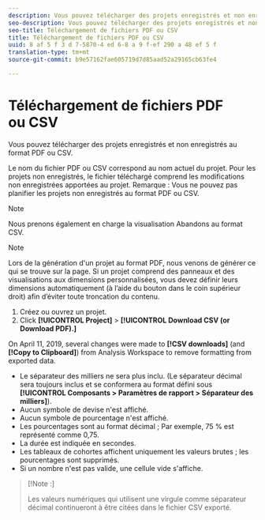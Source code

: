 ```yaml
---
description: Vous pouvez télécharger des projets enregistrés et non enregistrés au format PDF ou CSV.
seo-description: Vous pouvez télécharger des projets enregistrés et non enregistrés au format PDF ou CSV.
seo-title: Téléchargement de fichiers PDF ou CSV
title: Téléchargement de fichiers PDF ou CSV
uuid: 8 af 5 f 3 d 7-5870-4 ed 6-8 a 9 f-ef 290 a 48 ef 5 f
translation-type: tm+mt
source-git-commit: b9e57162fae605719d7d85aad52a29165cb63fe4

---
```



# Téléchargement de fichiers PDF ou CSV

Vous pouvez télécharger des projets enregistrés et non enregistrés au format PDF ou CSV.

Le nom du fichier PDF ou CSV correspond au nom actuel du projet. Pour les projets non enregistrés, le fichier téléchargé comprend les modifications non enregistrées apportées au projet. Remarque : Vous ne pouvez pas planifier les projets non enregistrés au format PDF ou CSV.

>[!NOTE]
>
>Nous prenons également en charge la visualisation Abandons au format CSV.

>[!NOTE]
>
>Lors de la génération d'un projet au format PDF, nous venons de générer ce qui se trouve sur la page. Si un projet comprend des panneaux et des visualisations aux dimensions personnalisées, vous devez définir leurs dimensions automatiquement (à l’aide du bouton dans le coin supérieur droit) afin d’éviter toute troncation du contenu.

1. Créez ou ouvrez un projet.
1. Click **[!UICONTROL Project]** &gt; **[!UICONTROL Download CSV (or Download PDF).]**

On April 11, 2019, several changes were made to **[!CSV downloads]** (and **[!Copy to Clipboard]**) from Analysis Workspace to remove formatting from exported data.
* Le séparateur des milliers ne sera plus inclu. (Le séparateur décimal sera toujours inclus et se conformera au format défini sous **[!UICONTROL Composants &gt; Paramètres de rapport &gt; Séparateur des milliers]**).
* Aucun symbole de devise n'est affiché.
* Aucun symbole de pourcentage n'est affiché.
* Les pourcentages sont au format décimal ; Par exemple, 75 % est représenté comme 0,75.
* La durée est indiquée en secondes.
* Les tableaux de cohortes affichent uniquement les valeurs brutes ; les pourcentages sont supprimés.
* Si un nombre n'est pas valide, une cellule vide s'affiche.

>[!Note :]
>
> Les valeurs numériques qui utilisent une virgule comme séparateur décimal continueront à être citées dans le fichier CSV exporté.